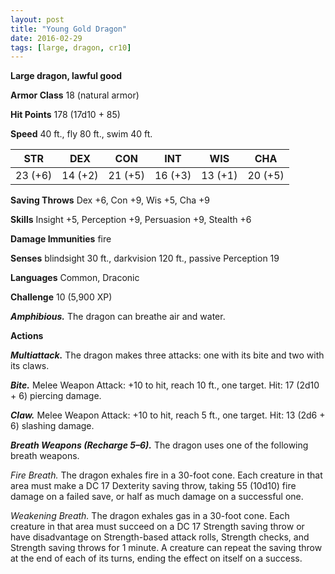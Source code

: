 ```yaml
---
layout: post
title: "Young Gold Dragon"
date: 2016-02-29
tags: [large, dragon, cr10]
---
```


**Large dragon, lawful good**

**Armor Class** 18 (natural armor)

**Hit Points** 178 (17d10 + 85)

**Speed** 40 ft., fly 80 ft., swim 40 ft.

|   STR   |   DEX   |   CON   |   INT   |   WIS   |   CHA   |
|:-----:|:-----:|:-----:|:-----:|:-----:|:-----:|
| 23 (+6) | 14 (+2) | 21 (+5) | 16 (+3) | 13 (+1) | 20 (+5) |

**Saving Throws** Dex +6, Con +9, Wis +5, Cha +9 

**Skills** Insight +5, Perception +9, Persuasion +9, Stealth +6 

**Damage Immunities** fire 

**Senses** blindsight 30 ft., darkvision 120 ft., passive Perception 19 

**Languages** Common, Draconic 

**Challenge** 10 (5,900 XP)

***Amphibious.*** The dragon can breathe air and water. 

**Actions** 

***Multiattack.*** The dragon makes three attacks: one with its bite and two with its claws. 

***Bite.*** Melee Weapon Attack: +10 to hit, reach 10 ft., one target. Hit: 17 (2d10 + 6) piercing damage. 

***Claw.*** Melee Weapon Attack: +10 to hit, reach 5 ft., one target. Hit: 13 (2d6 + 6) slashing damage. 

***Breath Weapons (Recharge 5–6).*** The dragon uses one of the following breath weapons. 

*Fire Breath.* The dragon exhales fire in a 30-foot cone. Each creature in that area must make a DC 17 Dexterity saving throw, taking 55 (10d10) fire damage on a failed save, or half as much damage on a successful one. 

*Weakening Breath.* The dragon exhales gas in a 30-foot cone. Each creature in that area must succeed on a DC 17 Strength saving throw or have disadvantage on Strength-based attack rolls, Strength checks, and Strength saving throws for 1 minute. A creature can repeat the saving throw at the end of each of its turns, ending the effect on itself on a success.